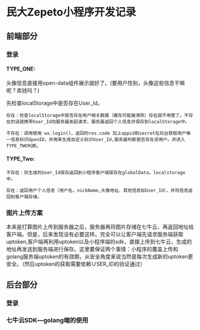 # 民大Zepeto小程序开发记录

## 前端部分

### 登录

#### TYPE_ONE:


头像信息直接用open-data组件展示就好了。(要用户性别，头像这些信息干嘛呢？卖钱吗？)

先检查localStorage中是否存在User_Id。

```
存在：检查localStorage中是否存在用户相关数据（缓存可能被清除）存在就不用管了。不存在的话就携带User_Id向服务器发起请求，服务器返回个人信息并保存到localStorage中。
```

```
不存在：调用使用 wx.login()，返回的res.code 加上appid和secret在后台获取用户唯一信息标识OpenID，并用来生成自定义标识User_Id,服务器判断是否存在该用户。并进入TYPE_TWO判断。
```

#### TYPE_Two:

```
不存在：将生成的User_Id保存返回到小程序客户端保存在globalData，localstorage中。
```

```
存在：返回用户个人信息（用户名，nickName,头像地址，其他信息如User_Id），并将信息返回到客户端存储。
```

### 图片上传方案

本来是打算图片上传到服务器之后，服务器再将图片存储在七牛云，再返回地址给客户端。但是，后来发现没有必要这样。完全可以让客户端先请求服务端获取uptoken,客户端再利用uptoken以及小程序端的sdk，直接上传到七牛云，生成的地址再发送到服务端进行保存。这里要保证两个事情：小程序的覆盖上传和golang服务端uptoken的有效期，从安全角度来说当然是每次生成新的uptoken更安全。（然后uptoken的获取需要依赖ＵSER_ID的验证通过）



## 后台部分

### 登录

### 七牛云SDK—golang端的使用

